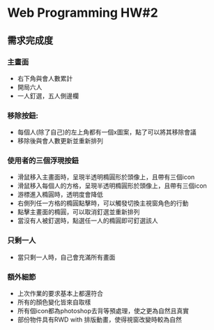 # Web Programming HW#2

## 需求完成度
### 主畫面
- 右下角與會人數累計
- 開局六人
- 一人釘選，五人側邊欄

### 移除按鈕:
- 每個人(除了自己)的左上角都有一個x圖案，點了可以將其移除會議
- 移除後與會人數更新並重新排列

### 使用者的三個浮現按鈕
- 滑鼠移入主畫面時，呈現半透明橢圓形於頭像上，且帶有三個icon
- 滑鼠移入每個人的方格，呈現半透明橢圓形於頭像上，且帶有三個icon
- 游標進入橢圓時，透明度會降低
- 右側列任一方格的橢圓點擊時，可以觸發切換主視窗角色的行動
- 點擊主畫面的橢圓，可以取消釘選並重新排列
- 當沒有人被釘選時，點選任一人的橢圓即可釘選該人

### 只剩一人
- 當只剩一人時，自己會充滿所有畫面

### 額外細節
- 上次作業的要求基本上都還符合
- 所有的顏色變化皆來自取樣
- 所有個icon都為photoshop去背等預處理，使之更為自然且真實
- 部份物件具有RWD with 排版動畫，使得視窗改變時較為自然